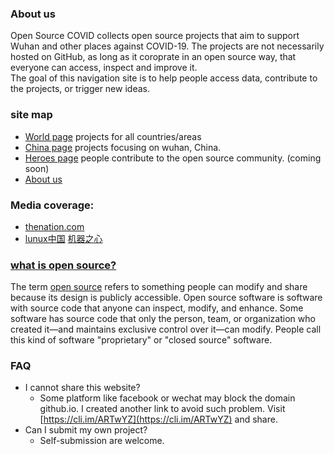 ### About us
Open Source COVID collects open source projects that aim to support Wuhan and other places against COVID-19. The projects are not necessarily hosted on GitHub, as long as it coroprate in an open source way, that everyone can access, inspect and improve it.
<br>
The goal of this navigation site is to help people access data, contribute to the projects, or trigger new ideas.


### site map
* [World page](index) projects for all countries/areas
* [China page](china) projects focusing on wuhan, China.
* [Heroes page](heroes) people contribute to the open source community. (coming soon)
* [About us](about)


### Media coverage:
* [thenation.com](https://www.thenation.com/article/world/china-journalism-coronavirus/)
* [lunux中国](https://linux.cn/article-11820-1.html)
[机器之心](https://www.jiqizhixin.com/articles/2020-01-29-4)

### [what is open source?](https://opensource.com/resources/what-open-source)
The term [open source](https://opensource.com/article/18/2/coining-term-open-source-software) refers to something people can modify and share because its design is publicly accessible.
Open source software is software with source code that anyone can inspect, modify, and enhance.
Some software has source code that only the person, team, or organization who created it—and maintains exclusive control over it—can modify. People call this kind of software "proprietary" or "closed source" software.

### FAQ
- I cannot share this website?
  - Some platform like facebook or wechat may block the domain github.io. I created another link to avoid such problem. Visit [https://cli.im/ARTwYZ](https://cli.im/ARTwYZ) and share.
- Can I submit my own project?
  - Self-submission are welcome.